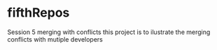 # fifthRepos
Session 5 merging with conflicts 
this project is to ilustrate the merging conflicts with mutiple developers
